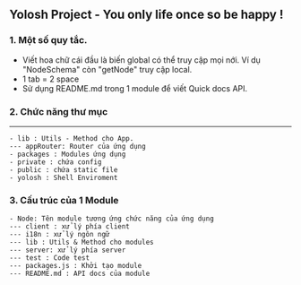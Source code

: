 ## Yolosh Project - You only life once so be happy !

### 1. Một số quy tắc.
 - Viết hoa chữ cái đầu là biến global có thể truy cập mọi nới. Ví dụ "NodeSchema" còn "getNode" truy cập local.
 - 1 tab = 2 space
 - Sử dụng README.md trong 1 module để viết Quick docs API.


### 2. Chức năng thư mục
---
```
- lib : Utils - Method cho App.
--- appRouter: Router của ứng dụng
- packages : Modules ứng dụng
- private : chứa config
- public : chứa static file
- yolosh : Shell Enviroment
```

### 3. Cấu trúc của 1 Module
```
- Node: Tên module tương ứng chức năng của ứng dụng
--- client : xử lý phía client
--- i18n : xử lý ngôn ngữ
--- lib : Utils & Method cho modules
--- server: xử lý phía server
--- test : Code test
--- packages.js : Khởi tạo module
--- README.md : API docs của module
```